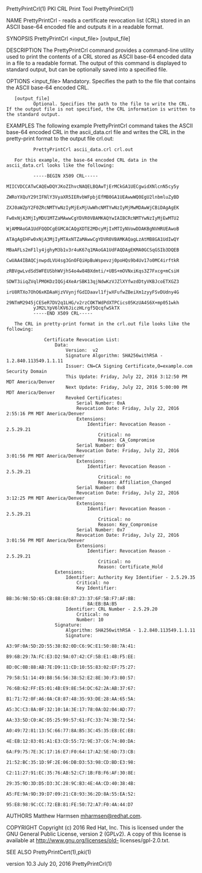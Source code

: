 PrettyPrintCrl(1)                                                                             PKI CRL Print Tool                                                                            PrettyPrintCrl(1)



NAME
       PrettyPrintCrl  - reads a certificate revocation list (CRL) stored in an ASCII base-64 encoded file and outputs it in a readable format.


SYNOPSIS
       PrettyPrintCrl <input_file> [output_file]


DESCRIPTION
       The  PrettyPrintCrl  command  provides  a command-line utility used to print the contents of a CRL stored as ASCII base-64 encoded data in a file to a readable format.  The output of this command is
       displayed to standard output, but can be optionally saved into a specified file.


OPTIONS
       <input_file>
              Mandatory. Specifies the path to the file that contains the ASCII base-64 encoded CRL.


       [output_file]
              Optional. Specifies the path to the file to write the CRL. If the output file is not specified, the CRL information is written to the standard output.


EXAMPLES
       The following example PrettyPrintCrl command takes the ASCII base-64 encoded CRL in the ascii_data.crl file and writes the CRL in the pretty-print format to the output file crl.out:

              PrettyPrintCrl ascii_data.crl crl.out

       For this example, the base-64 encoded CRL data in the ascii_data.crl looks like the following:

              -----BEGIN X509 CRL-----
              MIICVDCCATwCAQEwDQYJKoZIhvcNAQELBQAwTjErMCkGA1UECgwidXNlcnN5cy5y
              ZWRoYXQuY29tIFNlY3VyaXR5IERvbWFpbjEfMB0GA1UEAwwWQ0EgU2lnbmluZyBD
              ZXJ0aWZpY2F0ZRcNMTYwNzIyMjExMjUwWhcNMTYwNzIyMjMwMDAwWjCBiDAgAgEK
              Fw0xNjA3MjIyMDU1MTZaMAwwCgYDVR0VBAMKAQYwIAIBCRcNMTYwNzIyMjEwMTU2
              WjAMMAoGA1UdFQQDCgEGMCACAQgXDTE2MDcyMjIxMTIyNVowDDAKBgNVHRUEAwoB
              ATAgAgEHFw0xNjA3MjIyMTAxNTZaMAwwCgYDVR0VBAMKAQagLzAtMB8GA1UdIwQY
              MBaAFLs2mF1ly4jghyM3b1v3r4uK67q1MAoGA1UdFAQDAgEKMA0GCSqGSIb3DQEB
              CwUAA4IBAQCjnwpdLVU4sg3GnOFQiHpBuWspevzj0poHQs9b4Uv17o0MC4irftkR
              zRBVgwLvdSd5WFEUSbhWVjhS4o4w84BXdmti/+UBS+mOVNxiKqs3Z7Fxcg+mCsiH
              SDWT3iiqZVqlPMOKDzIQGj4XeArSBK13qjNdwKzVJZlXYfwzdDtyVKBJcoETXGZ3
              irU8RTXo7OhO6xKDAaHjzVVynjfGdIDaavl1fjwXFufwZBeiXm1zyyFSvDUdny4G
              29NTmM2945jCESeR7DV2q1LHG/v2rzCOKTWdPdXTPCics05KzUA4S6X+mp051wkh
              yJM2LYpV6lKV6JiczHLrgf5QcqfwSkTX
              -----END X509 CRL-----

       The CRL in pretty-print format in the crl.out file looks like the following:

                  Certificate Revocation List:
                      Data:
                          Version:  v2
                          Signature Algorithm: SHA256withRSA - 1.2.840.113549.1.1.11
                          Issuer: CN=CA Signing Certificate,O=example.com Security Domain
                          This Update: Friday, July 22, 2016 3:12:50 PM MDT America/Denver
                          Next Update: Friday, July 22, 2016 5:00:00 PM MDT America/Denver
                          Revoked Certificates:
                              Serial Number: 0xA
                              Revocation Date: Friday, July 22, 2016 2:55:16 PM MDT America/Denver
                              Extensions:
                                  Identifier: Revocation Reason - 2.5.29.21
                                      Critical: no
                                      Reason: CA_Compromise
                              Serial Number: 0x9
                              Revocation Date: Friday, July 22, 2016 3:01:56 PM MDT America/Denver
                              Extensions:
                                  Identifier: Revocation Reason - 2.5.29.21
                                      Critical: no
                                      Reason: Affiliation_Changed
                              Serial Number: 0x8
                              Revocation Date: Friday, July 22, 2016 3:12:25 PM MDT America/Denver
                              Extensions:
                                  Identifier: Revocation Reason - 2.5.29.21
                                      Critical: no
                                      Reason: Key_Compromise
                              Serial Number: 0x7
                              Revocation Date: Friday, July 22, 2016 3:01:56 PM MDT America/Denver
                              Extensions:
                                  Identifier: Revocation Reason - 2.5.29.21
                                      Critical: no
                                      Reason: Certificate_Hold
                      Extensions:
                          Identifier: Authority Key Identifier - 2.5.29.35
                              Critical: no
                              Key Identifier:
                                  BB:36:98:5D:65:CB:88:E0:87:23:37:6F:5B:F7:AF:8B:
                                  8A:EB:BA:B5
                          Identifier: CRL Number - 2.5.29.20
                              Critical: no
                              Number: 10
                      Signature:
                          Algorithm: SHA256withRSA - 1.2.840.113549.1.1.11
                          Signature:
                              A3:9F:0A:5D:2D:55:38:B2:0D:C6:9C:E1:50:88:7A:41:
                              B9:6B:29:7A:FC:E3:D2:9A:07:42:CF:5B:E1:4B:F5:EE:
                              8D:0C:0B:88:AB:7E:D9:11:CD:10:55:83:02:EF:75:27:
                              79:58:51:14:49:B8:56:56:38:52:E2:8E:30:F3:80:57:
                              76:6B:62:FF:E5:01:4B:E9:8E:54:DC:62:2A:AB:37:67:
                              B1:71:72:0F:A6:0A:C8:87:48:35:93:DE:28:AA:65:5A:
                              A5:3C:C3:8A:0F:32:10:1A:3E:17:78:0A:D2:04:AD:77:
                              AA:33:5D:C0:AC:D5:25:99:57:61:FC:33:74:3B:72:54:
                              A0:49:72:81:13:5C:66:77:8A:B5:3C:45:35:E8:EC:E8:
                              4E:EB:12:83:01:A1:E3:CD:55:72:9E:37:C6:74:80:DA:
                              6A:F9:75:7E:3C:17:16:E7:F0:64:17:A2:5E:6D:73:CB:
                              21:52:BC:35:1D:9F:2E:06:DB:D3:53:98:CD:BD:E3:98:
                              C2:11:27:91:EC:35:76:AB:52:C7:1B:FB:F6:AF:30:8E:
                              29:35:9D:3D:D5:D3:3C:28:9C:B3:4E:4A:CD:40:38:4B:
                              A5:FE:9A:9D:39:D7:09:21:C8:93:36:2D:8A:55:EA:52:
                              95:E8:98:9C:CC:72:EB:81:FE:50:72:A7:F0:4A:44:D7

AUTHORS
       Matthew Harmsen <mharmsen@redhat.com>.


COPYRIGHT
       Copyright (c) 2016 Red Hat, Inc. This  is  licensed  under  the  GNU  General  Public  License,  version  2  (GPLv2).  A  copy  of  this  license  is  available  at  http://www.gnu.org/licenses/old-
       licenses/gpl-2.0.txt.


SEE ALSO
       PrettyPrintCert(1),pki(1)



version 10.3                                                                                    July 20, 2016                                                                               PrettyPrintCrl(1)
